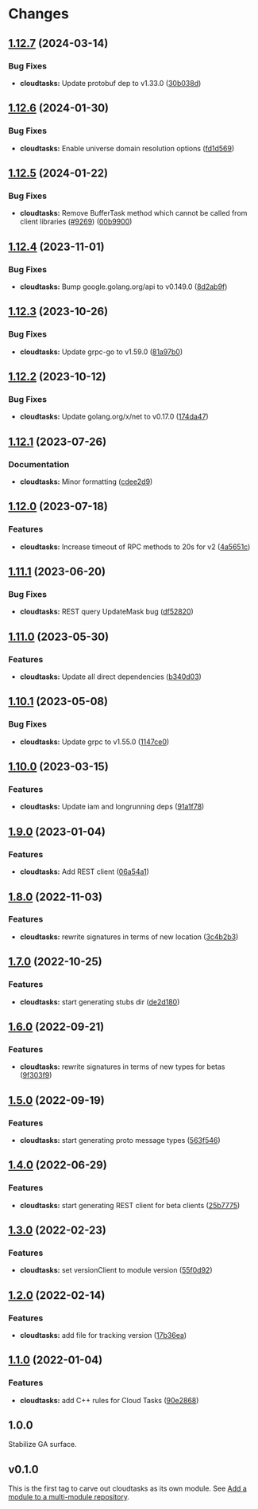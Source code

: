 # Changes

## [1.12.7](https://github.com/googleapis/google-cloud-go/compare/cloudtasks/v1.12.6...cloudtasks/v1.12.7) (2024-03-14)


### Bug Fixes

* **cloudtasks:** Update protobuf dep to v1.33.0 ([30b038d](https://github.com/googleapis/google-cloud-go/commit/30b038d8cac0b8cd5dd4761c87f3f298760dd33a))

## [1.12.6](https://github.com/googleapis/google-cloud-go/compare/cloudtasks/v1.12.5...cloudtasks/v1.12.6) (2024-01-30)


### Bug Fixes

* **cloudtasks:** Enable universe domain resolution options ([fd1d569](https://github.com/googleapis/google-cloud-go/commit/fd1d56930fa8a747be35a224611f4797b8aeb698))

## [1.12.5](https://github.com/googleapis/google-cloud-go/compare/cloudtasks/v1.12.4...cloudtasks/v1.12.5) (2024-01-22)


### Bug Fixes

* **cloudtasks:** Remove BufferTask method which cannot be called from client libraries ([#9269](https://github.com/googleapis/google-cloud-go/issues/9269)) ([00b9900](https://github.com/googleapis/google-cloud-go/commit/00b990061592a20a181e61faa6964b45205b76a7))

## [1.12.4](https://github.com/googleapis/google-cloud-go/compare/cloudtasks/v1.12.3...cloudtasks/v1.12.4) (2023-11-01)


### Bug Fixes

* **cloudtasks:** Bump google.golang.org/api to v0.149.0 ([8d2ab9f](https://github.com/googleapis/google-cloud-go/commit/8d2ab9f320a86c1c0fab90513fc05861561d0880))

## [1.12.3](https://github.com/googleapis/google-cloud-go/compare/cloudtasks/v1.12.2...cloudtasks/v1.12.3) (2023-10-26)


### Bug Fixes

* **cloudtasks:** Update grpc-go to v1.59.0 ([81a97b0](https://github.com/googleapis/google-cloud-go/commit/81a97b06cb28b25432e4ece595c55a9857e960b7))

## [1.12.2](https://github.com/googleapis/google-cloud-go/compare/cloudtasks/v1.12.1...cloudtasks/v1.12.2) (2023-10-12)


### Bug Fixes

* **cloudtasks:** Update golang.org/x/net to v0.17.0 ([174da47](https://github.com/googleapis/google-cloud-go/commit/174da47254fefb12921bbfc65b7829a453af6f5d))

## [1.12.1](https://github.com/googleapis/google-cloud-go/compare/cloudtasks/v1.12.0...cloudtasks/v1.12.1) (2023-07-26)


### Documentation

* **cloudtasks:** Minor formatting ([cdee2d9](https://github.com/googleapis/google-cloud-go/commit/cdee2d918015c9b0a53aa8283085214d9a11c77c))

## [1.12.0](https://github.com/googleapis/google-cloud-go/compare/cloudtasks/v1.11.1...cloudtasks/v1.12.0) (2023-07-18)


### Features

* **cloudtasks:** Increase timeout of RPC methods to 20s for v2 ([4a5651c](https://github.com/googleapis/google-cloud-go/commit/4a5651caa472882fe4c7f6be400f782f60f6f258))

## [1.11.1](https://github.com/googleapis/google-cloud-go/compare/cloudtasks/v1.11.0...cloudtasks/v1.11.1) (2023-06-20)


### Bug Fixes

* **cloudtasks:** REST query UpdateMask bug ([df52820](https://github.com/googleapis/google-cloud-go/commit/df52820b0e7721954809a8aa8700b93c5662dc9b))

## [1.11.0](https://github.com/googleapis/google-cloud-go/compare/cloudtasks/v1.10.1...cloudtasks/v1.11.0) (2023-05-30)


### Features

* **cloudtasks:** Update all direct dependencies ([b340d03](https://github.com/googleapis/google-cloud-go/commit/b340d030f2b52a4ce48846ce63984b28583abde6))

## [1.10.1](https://github.com/googleapis/google-cloud-go/compare/cloudtasks/v1.10.0...cloudtasks/v1.10.1) (2023-05-08)


### Bug Fixes

* **cloudtasks:** Update grpc to v1.55.0 ([1147ce0](https://github.com/googleapis/google-cloud-go/commit/1147ce02a990276ca4f8ab7a1ab65c14da4450ef))

## [1.10.0](https://github.com/googleapis/google-cloud-go/compare/cloudtasks/v1.9.0...cloudtasks/v1.10.0) (2023-03-15)


### Features

* **cloudtasks:** Update iam and longrunning deps ([91a1f78](https://github.com/googleapis/google-cloud-go/commit/91a1f784a109da70f63b96414bba8a9b4254cddd))

## [1.9.0](https://github.com/googleapis/google-cloud-go/compare/cloudtasks/v1.8.0...cloudtasks/v1.9.0) (2023-01-04)


### Features

* **cloudtasks:** Add REST client ([06a54a1](https://github.com/googleapis/google-cloud-go/commit/06a54a16a5866cce966547c51e203b9e09a25bc0))

## [1.8.0](https://github.com/googleapis/google-cloud-go/compare/cloudtasks/v1.7.0...cloudtasks/v1.8.0) (2022-11-03)


### Features

* **cloudtasks:** rewrite signatures in terms of new location ([3c4b2b3](https://github.com/googleapis/google-cloud-go/commit/3c4b2b34565795537aac1661e6af2442437e34ad))

## [1.7.0](https://github.com/googleapis/google-cloud-go/compare/cloudtasks/v1.6.0...cloudtasks/v1.7.0) (2022-10-25)


### Features

* **cloudtasks:** start generating stubs dir ([de2d180](https://github.com/googleapis/google-cloud-go/commit/de2d18066dc613b72f6f8db93ca60146dabcfdcc))

## [1.6.0](https://github.com/googleapis/google-cloud-go/compare/cloudtasks/v1.5.0...cloudtasks/v1.6.0) (2022-09-21)


### Features

* **cloudtasks:** rewrite signatures in terms of new types for betas ([9f303f9](https://github.com/googleapis/google-cloud-go/commit/9f303f9efc2e919a9a6bd828f3cdb1fcb3b8b390))

## [1.5.0](https://github.com/googleapis/google-cloud-go/compare/cloudtasks/v1.4.0...cloudtasks/v1.5.0) (2022-09-19)


### Features

* **cloudtasks:** start generating proto message types ([563f546](https://github.com/googleapis/google-cloud-go/commit/563f546262e68102644db64134d1071fc8caa383))

## [1.4.0](https://github.com/googleapis/google-cloud-go/compare/cloudtasks/v1.3.0...cloudtasks/v1.4.0) (2022-06-29)


### Features

* **cloudtasks:** start generating REST client for beta clients ([25b7775](https://github.com/googleapis/google-cloud-go/commit/25b77757c1e6f372e03bf99ab7461264bba48d26))

## [1.3.0](https://github.com/googleapis/google-cloud-go/compare/cloudtasks/v1.2.0...cloudtasks/v1.3.0) (2022-02-23)


### Features

* **cloudtasks:** set versionClient to module version ([55f0d92](https://github.com/googleapis/google-cloud-go/commit/55f0d92bf112f14b024b4ab0076c9875a17423c9))

## [1.2.0](https://github.com/googleapis/google-cloud-go/compare/cloudtasks/v1.1.0...cloudtasks/v1.2.0) (2022-02-14)


### Features

* **cloudtasks:** add file for tracking version ([17b36ea](https://github.com/googleapis/google-cloud-go/commit/17b36ead42a96b1a01105122074e65164357519e))

## [1.1.0](https://www.github.com/googleapis/google-cloud-go/compare/cloudtasks/v1.0.0...cloudtasks/v1.1.0) (2022-01-04)


### Features

* **cloudtasks:** add C++ rules for Cloud Tasks ([90e2868](https://www.github.com/googleapis/google-cloud-go/commit/90e2868a3d220aa7f897438f4917013fda7a7c59))

## 1.0.0

Stabilize GA surface.

## v0.1.0

This is the first tag to carve out cloudtasks as its own module. See
[Add a module to a multi-module repository](https://github.com/golang/go/wiki/Modules#is-it-possible-to-add-a-module-to-a-multi-module-repository).

